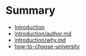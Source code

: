 # Summary

* [Introduction](README.md)
* [introduction/author.md](/introduction/author.md)
* [introduction/why.md](/introduction/why.md)
* [how-to-choose-university](diversity.md)

